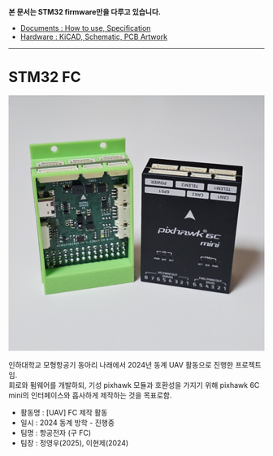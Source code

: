 **본 문서는 STM32 firmware만을 다루고 있습니다.**

- [Documents : How to use, Specification](https://github.com/INHA-NARAE/STM32-FC-docs)
- [Hardware : KiCAD, Schematic, PCB Artwork](https://github.com/INHA-NARAE/STM32-FC-hw)

-----

# STM32 FC


![pcb img](./STM32-FC.jpg)


인하대학교 모형항공기 동아리 나래에서 2024년 동계 UAV 활동으로 진행한 프로젝트임. <br>
회로와 펌웨어를 개발하되, 기성 pixhawk 모듈과 호환성을 가지기 위해 pixhawk 6C mini의 인터페이스와 흡사하게 제작하는 것을 목표로함. <br>

- 활동명 : [UAV] FC 제작 활동
- 일시 : 2024 동계 방학 - 진행중
- 팀명 :  항공전자 (구 FC)
- 팀장 : 정영우(2025), 이현제(2024)

